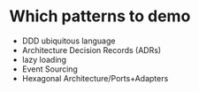 # Which patterns to demo
- DDD ubiquitous language
- Architecture Decision Records (ADRs)
- lazy loading
- Event Sourcing
- Hexagonal Architecture/Ports+Adapters
